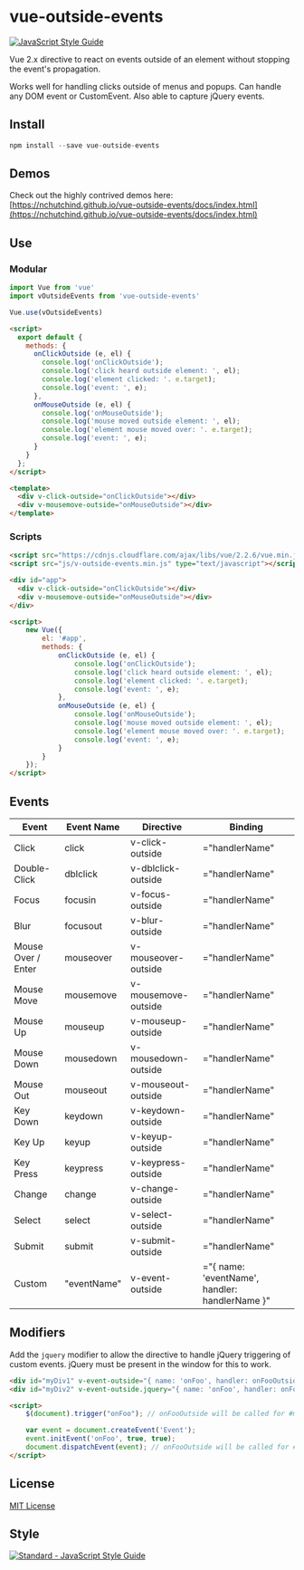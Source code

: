# vue-outside-events

[![JavaScript Style Guide](https://img.shields.io/badge/code_style-standard-brightgreen.svg)](https://standardjs.com)

Vue 2.x directive to react on events outside of an element without stopping the event's propagation.

Works well for handling clicks outside of menus and popups. Can handle any DOM event or CustomEvent. Also able to capture jQuery events.

## Install
```js
npm install --save vue-outside-events
```

## Demos
Check out the highly contrived demos here: [https://nchutchind.github.io/vue-outside-events/docs/index.html](https://nchutchind.github.io/vue-outside-events/docs/index.html)

## Use

### Modular
```js
import Vue from 'vue'
import vOutsideEvents from 'vue-outside-events'

Vue.use(vOutsideEvents)
```

```html
<script>
  export default {
    methods: {
      onClickOutside (e, el) {
        console.log('onClickOutside');
        console.log('click heard outside element: ', el);
        console.log('element clicked: '. e.target);
        console.log('event: ', e);
      },
      onMouseOutside (e, el) {
        console.log('onMouseOutside');
        console.log('mouse moved outside element: ', el);
        console.log('element mouse moved over: '. e.target);
        console.log('event: ', e);
      }
    }
  };
</script>

<template>
  <div v-click-outside="onClickOutside"></div>
  <div v-mousemove-outside="onMouseOutside"></div>
</template>
```

### Scripts
```html
<script src="https://cdnjs.cloudflare.com/ajax/libs/vue/2.2.6/vue.min.js" type="text/javascript"></script>
<script src="js/v-outside-events.min.js" type="text/javascript"></script>

<div id="app">
  <div v-click-outside="onClickOutside"></div>
  <div v-mousemove-outside="onMouseOutside"></div>
</div>

<script>
	new Vue({
		el: '#app',
		methods: {
			onClickOutside (e, el) {
				console.log('onClickOutside');
				console.log('click heard outside element: ', el);
				console.log('element clicked: '. e.target);
				console.log('event: ', e);
			},
			onMouseOutside (e, el) {
				console.log('onMouseOutside');
				console.log('mouse moved outside element: ', el);
				console.log('element mouse moved over: '. e.target);
				console.log('event: ', e);
			}
		}
	});
</script>
```

## Events
| Event              | Event Name  | Directive            | Binding                                        |
| ------------------ | ----------- | -------------------- | ---------------------------------------------- |
| Click              | click       | v-click-outside      | ="handlerName"                                 |
| Double-Click       | dblclick    | v-dblclick-outside   | ="handlerName"                                 |
| Focus              | focusin     | v-focus-outside      | ="handlerName"                                 |
| Blur               | focusout    | v-blur-outside       | ="handlerName"                                 |
| Mouse Over / Enter | mouseover   | v-mouseover-outside  | ="handlerName"                                 |
| Mouse Move         | mousemove   | v-mousemove-outside  | ="handlerName"                                 |
| Mouse Up           | mouseup     | v-mouseup-outside    | ="handlerName"                                 |
| Mouse Down         | mousedown   | v-mousedown-outside  | ="handlerName"                                 |
| Mouse Out          | mouseout    | v-mouseout-outside   | ="handlerName"                                 |
| Key Down           | keydown     | v-keydown-outside    | ="handlerName"                                 |
| Key Up             | keyup       | v-keyup-outside      | ="handlerName"                                 |
| Key Press          | keypress    | v-keypress-outside   | ="handlerName"                                 |
| Change             | change      | v-change-outside     | ="handlerName"                                 |
| Select             | select      | v-select-outside     | ="handlerName"                                 |
| Submit             | submit      | v-submit-outside     | ="handlerName"                                 |
| Custom             | "eventName" | v-event-outside      | ="{ name: 'eventName', handler: handlerName }" |

## Modifiers
Add the `jquery` modifier to allow the directive to handle jQuery triggering of custom events. jQuery must be present in the window for this to work.

```html
<div id="myDiv1" v-event-outside="{ name: 'onFoo', handler: onFooOutside }"></div>
<div id="myDiv2" v-event-outside.jquery="{ name: 'onFoo', handler: onFooOutside }"></div>

<script>
	$(document).trigger("onFoo"); // onFooOutside will be called for #myDiv2, but not #myDiv1

	var event = document.createEvent('Event');
	event.initEvent('onFoo', true, true);
	document.dispatchEvent(event); // onFooOutside will be called for #myDiv1 and #myDiv2
</script>
```

## License
[MIT License](https://github.com/nchutchind/vue-outside-events/blob/master/LICENSE)

## Style
[![Standard - JavaScript Style Guide](https://cdn.rawgit.com/feross/standard/master/badge.svg)](https://github.com/feross/standard)
